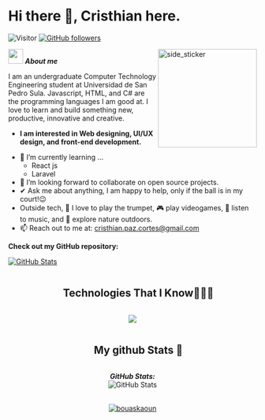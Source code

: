 # Hi there 👋, Cristhian here. 
![Visitor](https://visitor-badge.laobi.icu/badge?page_id=CrisPaz04.repoName) [![GitHub followers](https://img.shields.io/github/followers/CrisPaz04.svg?style=social&label=Follow)](https://github.com/CrisPaz04?tab=followers)<br/>

<img align="right" width=200px height=200px alt="side_sticker" src="https://media.giphy.com/media/TEnXkcsHrP4YedChhA/giphy.gif" />

<img src="https://media.giphy.com/media/ObNTw8Uzwy6KQ/giphy.gif" width="30px">&nbsp;***About me***

I am an undergraduate Computer Technology Engineering student at Universidad de San Pedro Sula. Javascript, HTML, and C# are the programming languages I am good at. I love to learn and build something new, productive, innovative and creative.
* **I am interested in Web designing, UI/UX design, and front-end development.**
- 🌱 I’m currently learning ...
  - React js
  - Laravel
- 👯 I’m looking forward to collaborate on open source projects.
- ✔ Ask me about anything, I am happy to help, only if the ball is in my court!😉<br>
- Outside tech, 🎺 I love to play the trumpet, 🎮 play videogames, 🎵 listen to music, and 🌴 explore nature outdoors.
- 📫 Reach out to me at: <a href="cristhian.paz.cortes@gmail.com">cristhian.paz.cortes@gmail.com</a>

__Check out my GitHub repository:__

<div>
  <p>
    <a href="https://github.com/CrisPaz04/notesheet.git">
      <img src="https://github-readme-stats.vercel.app/api/pin/?username=CrisPaz04&repo=notesheet" alt="GitHub Stats" />
    </a>
  </p>
</div>

<div id="user-content-toc">
  <ul align="center">
    <summary><h2 style="display: inline-block">Technologies That I Know👨🏻‍💻</h2></summary>
  </ul>
</div>
<!--tech stack icons-->
<p align="center">
  <a href="https://skillicons.dev">
    <img src="https://skillicons.dev/icons?i=vscode,git,github,js,ts,css,html,mysql,react,bootstrap,firebase,nodejs,stackoverflow,laravel,cs,npm,md,figma,powershell,raspberrypi,arduino,py,php,notion,discord&perline=14" />
  </a>
</p>

<div id="user-content-toc">
  <ul align="center">
    <summary><h2 style="display: inline-block">My github Stats 👀</h2></summary>
  </ul>
</div>

<div>
  <p align="center">
  <b><em>GitHub Stats:</em></b> <br/>
    <img src="https://github-readme-streak-stats.herokuapp.com/?user=CrisPaz04" alt="GitHub Stats" /> 
    <br/>
    <br/>
</div>

<p align="center">
	<a href="https://github.com/CrisPaz04">
	<img src="https://github-readme-stats.vercel.app/api/top-langs/?username=CrisPaz04&langs_count=8&layout=compact" alt="bouaskaoun">
	</a>
	<br/>
</p>
